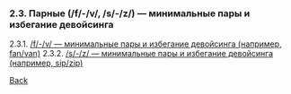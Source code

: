 ### 2.3. Парные (/f/-/v/, /s/-/z/) — минимальные пары и избегание девойсинга
2.3.1. [/f/-/v/ — минимальные пары и избегание девойсинга (например, fan/van)](2.3/2.3.1.md)
2.3.2. [/s/-/z/ — минимальные пары и избегание девойсинга (например, sip/zip)](2.3/2.3.2.md)

[Back](../README.md)
